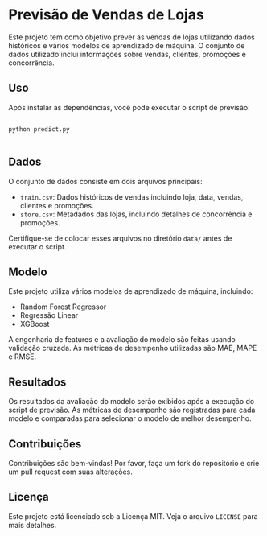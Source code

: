 <!DOCTYPE html>
<html lang="pt-BR">
<head>
    <meta charset="UTF-8">
    <meta name="viewport" content="width=device-width, initial-scale=1.0">
    <title>Previsão de Vendas de Lojas</title>
</head>
<body>

<h1>Previsão de Vendas de Lojas</h1>

<p>Este projeto tem como objetivo prever as vendas de lojas utilizando dados históricos e vários modelos de aprendizado de máquina. O conjunto de dados utilizado inclui informações sobre vendas, clientes, promoções e concorrência.</p>


<h2 id="uso">Uso</h2>
<p>Após instalar as dependências, você pode executar o script de previsão:</p>
<pre>
<code>
python predict.py
</code>
</pre>

<h2 id="dados">Dados</h2>
<p>O conjunto de dados consiste em dois arquivos principais:</p>
<ul>
    <li><code>train.csv</code>: Dados históricos de vendas incluindo loja, data, vendas, clientes e promoções.</li>
    <li><code>store.csv</code>: Metadados das lojas, incluindo detalhes de concorrência e promoções.</li>
</ul>
<p>Certifique-se de colocar esses arquivos no diretório <code>data/</code> antes de executar o script.</p>

<h2 id="modelo">Modelo</h2>
<p>Este projeto utiliza vários modelos de aprendizado de máquina, incluindo:</p>
<ul>
    <li>Random Forest Regressor</li>
    <li>Regressão Linear</li>
    <li>XGBoost</li>
</ul>
<p>A engenharia de features e a avaliação do modelo são feitas usando validação cruzada. As métricas de desempenho utilizadas são MAE, MAPE e RMSE.</p>

<h2 id="resultados">Resultados</h2>
<p>Os resultados da avaliação do modelo serão exibidos após a execução do script de previsão. As métricas de desempenho são registradas para cada modelo e comparadas para selecionar o modelo de melhor desempenho.</p>

<h2 id="contribuicoes">Contribuições</h2>
<p>Contribuições são bem-vindas! Por favor, faça um fork do repositório e crie um pull request com suas alterações.</p>

<h2 id="licenca">Licença</h2>
<p>Este projeto está licenciado sob a Licença MIT. Veja o arquivo <code>LICENSE</code> para mais detalhes.</p>

</body>
</html>
